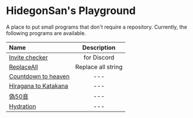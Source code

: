 # HidegonSan's Playground

A place to put small programs that don't require a repository.
Currently, the following programs are available.

|Name|Description|
|:--|:--:|
|[Invite checker](https://github.com/HidegonSan/playground/tree/main/Invite_checker)| for Discord|
|[ReplaceAll](https://github.com/HidegonSan/playground/tree/main/replaceAll)| Replace all string|
|[Countdown to heaven](https://github.com/HidegonSan/playground/tree/main/Countdown_to_heaven/)| --- |
|[Hiragana to Katakana](https://github.com/HidegonSan/playground/tree/main/Hiragana_to_Katakana/)| --- |
|[偽50音](https://github.com/HidegonSan/playground/tree/main/fake50on)| --- |
| [Hydration](https://github.com/HidegonSan/playground/tree/main/Hydration/) | --- |
